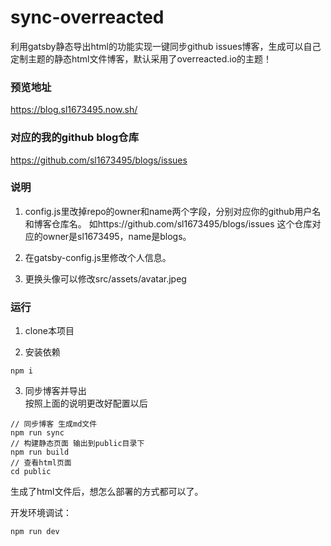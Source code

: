 # sync-overreacted
利用gatsby静态导出html的功能实现一键同步github issues博客，生成可以自己定制主题的静态html文件博客，默认采用了overreacted.io的主题！

### 预览地址
https://blog.sl1673495.now.sh/

### 对应的我的github blog仓库
https://github.com/sl1673495/blogs/issues

### 说明
1. config.js里改掉repo的owner和name两个字段，分别对应你的github用户名和博客仓库名。
如https://github.com/sl1673495/blogs/issues 这个仓库对应的owner是sl1673495，name是blogs。

2. 在gatsby-config.js里修改个人信息。

3. 更换头像可以修改src/assets/avatar.jpeg

### 运行  

1. clone本项目

2. 安装依赖
```
npm i
```
3. 同步博客并导出  
按照上面的说明更改好配置以后
```
// 同步博客 生成md文件
npm run sync
// 构建静态页面 输出到public目录下
npm run build
// 查看html页面
cd public
```

生成了html文件后，想怎么部署的方式都可以了。

开发环境调试：
```
npm run dev
```
